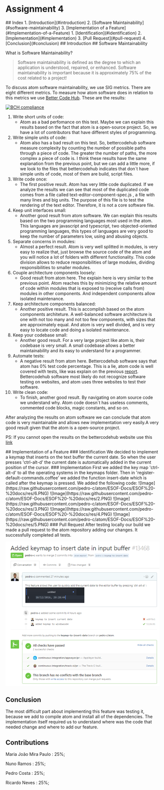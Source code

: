 # Assignment 4

<a name="index"/>
## Index
1. [Introduction](#introduction)
2. [Software Maintainability](#software-maintainability)
3. [Implementation of a Feature](#Implementation-of-a-Feature)
  1. [Identification](#identification)
  2. [Implementation](#implementation)
  3. [Pull Request](#pull-request)
4. [Conclusion](#conclusion)

<a name="introduction"/>
## Introduction

<a name="software-maintainability"/>
## Software Maintainability

What is Software Maintainability?
>Software maintainability is defined as the degree to which an application is understood, repaired, or enhanced. Software maintainability is important because it is approximately 75% of the cost related to a project!

To discuss atom software maintainability, we use SIG metrics. There are eight different metrics. To measure how atom software does in relation to this metrics we use [Better Code Hub](https://bettercodehub.com). These are the results:

[![BCH compliance](https://bettercodehub.com/edge/badge/pedro-c/atom)](https://bettercodehub.com)

1. Write short units of code:
   * Atom as a bad perfomance on this test. Maybe we can explain this results based on the fact that atom is a open-source project. So, we have a lot of contributors that have different styles of programming.
2. Write simple units of code:
   * Atom also has a bad result on this test. So, bettercodehub software measure complexity by counting the number of possible paths through a piece of code. The greater the number of paths, the more complex a piece of code is.  I think these results have the same explanation from the previous point, but we can add a little more, if we look to the files that bettercodehub indicates that don´t have simple units of code, most of them are build, script files.
3. Write code once:
   * The first positive result. Atom has very little code duplicated. If we analyze the results we can see that most of the duplicated code comes from a file called text-editor-component-spec.js , a file with many lines and big units. The purpose of this file is to test the rendering of the text editor. Therefore, it is not a core software file.
4. Keep unit interfaces small:
   * Another good result from atom software. We can explain this results based on the two programming languages ​​most used in the atom. This languages are javascript and typescript, two objected-oriented programming languages, this types of languages are very good to keep the number of parameters low, using and abusing objects.
5. Separate concerns in modules:
   * Almost a perfect result. Atom is very well splitted in modules, is very easy to realize that, just browse the source code of the atom and you will notice a lot of folders with different functionality. This code division allows to reduce responsibilities of large modules, dividing responsibilities to smaller modules.
6. Couple architecture components loosely:
   * Good result from atom here. The explain here is very similar to the previous point. Atom reaches this by minimizing the relative amount of code within modules that is exposed to (receive calls from) modules in other components. And independent components allow isolated maintenance.
7. Keep architecture components balanced:
   * Another positive result. This is accomplish based on the atom components architeture. A well-balanced software architecture is one with not too many and not too few components, with sizes that are approximately equal. And atom is very well divided, and is very easy to locate code and doing a isolated maintenance.
8. Keep your codebase small:
   * Another good result. For a very large project like atom is, their codebase is very small. A small codebase allows a better maintainability and its easy to understand for a programmer.
9. Automate tests:
   * A negative result from atom here. Bettercodehub software says that atom has 0% test code percentage. This is a lie, atom code is well covered with tests, like was explain on the previous [report](https://github.com/pedro-c/atom/blob/ESOF-Docs/ESOF%20-%20docs/4%20-%20Verification%20and%20Validation.md). Bettercodehub software most likely do not recognize software testing on websites, and atom uses three websites to test their software.
10. Write clean code:
     * To finish, another good result. By navigating on atom source code we understand why. Atom code doesn´t has useless comments, commented code blocks, magic constants, and so on.

After analyzing the results on atom software we can conclude that atom code is very maintainable and allows new implementation very easily.A very good result given that the atom is a open-source project.

PS: If you cannot open the results on the bettercodehub website use this [link](https://github.com/pedro-c/atom/blob/ESOF-Docs/ESOF%20-%20docs/res/atomBetterCodeHubAnalysis.pdf)

<a name="Implementation-of-a-Feature"/>
## Implementation of a Feature

<a name="identification"/>
### Identification
We decided to implement a keymap that inserts on the text buffer the current date. So when the user presses 'ctrl-alt-d' the current date is automatically added in the current position of the cursor.
<a name="implementation"/>
### Implementation
First we added the key map 'ctrl-alt-d' to all the operating systems in the keymaps folder.
Then in 'register-default-commands.coffee' we added the function insert-date which is called after the keymap is pressed.
We added the following code:
![Image](https://raw.githubusercontent.com/pedro-c/atom/ESOF-Docs/ESOF%20-%20docs/res/6.PNG)
![Image](https://raw.githubusercontent.com/pedro-c/atom/ESOF-Docs/ESOF%20-%20docs/res/2.PNG)
![Image](https://raw.githubusercontent.com/pedro-c/atom/ESOF-Docs/ESOF%20-%20docs/res/3.PNG)
![Image](https://raw.githubusercontent.com/pedro-c/atom/ESOF-Docs/ESOF%20-%20docs/res/4.PNG)
![Image](https://raw.githubusercontent.com/pedro-c/atom/ESOF-Docs/ESOF%20-%20docs/res/5.PNG)

<a name="pull-request"/>
### Pull Request
After testing locally our build we made a pull request to the atom repository adding our changes. It successfully completed all tests.

![Image](https://raw.githubusercontent.com/pedro-c/atom/ESOF-Docs/ESOF%20-%20docs/res/7.PNG)
<a name="conclusion"/>

## Conclusion
The most difficult part about implementing this feature was testing it, because we add to  compile atom and install all of the dependencies. The implementation itself required us to understand where was the code that needed change and where to add our feature.

## Contributions

  Maria João Mira Paulo : 25%;

  Nuno Ramos : 25%;

  Pedro Costa : 25%;

  Ricardo Neves : 25%;

